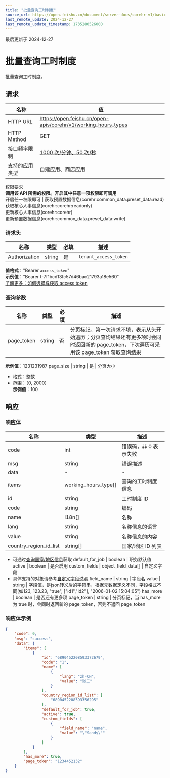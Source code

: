```yaml
---
title: "批量查询工时制度"
source_url: https://open.feishu.cn/document/server-docs/corehr-v1/basic-infomation/working_hours_type/list
last_remote_update: 2024-12-27
last_remote_update_timestamp: 1735280526000
---
```

最后更新于 2024-12-27

# 批量查询工时制度

批量查询工时制度。

## 请求
名称 | 值
---|---
HTTP URL | https://open.feishu.cn/open-apis/corehr/v1/working_hours_types
HTTP Method | GET
接口频率限制 | [1000 次/分钟、50 次/秒](https://open.feishu.cn/document/ukTMukTMukTM/uUzN04SN3QjL1cDN)
支持的应用类型 | 自建应用、商店应用
权限要求  
            **调用该 API 所需的权限。开启其中任意一项权限即可调用**  
            开启任一权限即可 | 获取预置数据信息(corehr:common_data.preset_data:read)  
            获取核心人事信息(corehr:corehr:readonly)  
            更新核心人事信息(corehr:corehr)  
            更新预置数据信息(corehr:common_data.preset_data:write)

### 请求头

名称 | 类型 | 必填 | 描述
--- | --- | --- | ---
Authorization | string | 是 | `tenant_access_token`  
**值格式**："Bearer `access_token`"  
**示例值**："Bearer t-7f1bcd13fc57d46bac21793a18e560"  
[了解更多：如何选择与获取 access token](https://open.feishu.cn/document/uAjLw4CM/ugTN1YjL4UTN24CO1UjN/trouble-shooting/how-to-choose-which-type-of-token-to-use)

### 查询参数

名称 | 类型 | 必填 | 描述
--- | --- | --- | ---
page_token | string | 否 | 分页标记，第一次请求不填，表示从头开始遍历；分页查询结果还有更多项时会同时返回新的 page_token，下次遍历可采用该 page_token 获取查询结果  
**示例值**：1231231987
page_size | string | 是 | 分页大小  
- 格式：整数  
- 范围：（0, 2000）  
**示例值**：100

## 响应

### 响应体

名称 | 类型 | 描述
--- | --- | ---
code | int | 错误码，非 0 表示失败
msg | string | 错误描述
data | \- | \-
items | working_hours_type\[\] | 查询的工时制度信息
id | string | 工时制度 ID
code | string | 编码
name | i18n\[\] | 名称
lang | string | 名称信息的语言
value | string | 名称信息的内容
country_region_id_list | string\[\] | 国家/地区 ID 列表  
- 可通过[查询国家/地区信息](https://open.feishu.cn/document/uAjLw4CM/ukTMukTMukTM/corehr-v2/basic_info-country_region/search)获取
default_for_job | boolean | 职务默认值
active | boolean | 是否启用
custom_fields | object_field_data\[\] | 自定义字段  
- 具体支持的对象请参考[自定义字段说明](https://open.feishu.cn/document/uAjLw4CM/ukTMukTMukTM/reference/corehr-v1/custom-fields-guide)
field_name | string | 字段名
value | string | 字段值，是json转义后的字符串，根据元数据定义不同，字段格式不同(如123, 123.23, "true", [\"id1\",\"id2\"], "2006-01-02 15:04:05")
has_more | boolean | 是否还有更多项
page_token | string | 分页标记，当 has_more 为 true 时，会同时返回新的 page_token，否则不返回 page_token

### 响应体示例
```json
{
    "code": 0,
    "msg": "success",
    "data": {
        "items": [
            {
                "id": "6890452208593372679",
                "code": "1",
                "name": [
                    {
                        "lang": "zh-CN",
                        "value": "张三"
                    }
                ],
                "country_region_id_list": [
                    "6890452208593356295"
                ],
                "default_for_job": true,
                "active": true,
                "custom_fields": [
                    {
                        "field_name": "name",
                        "value": "\"Sandy\""
                    }
                ]
            }
        ],
        "has_more": true,
        "page_token": "1234452132"
    }
}
```
